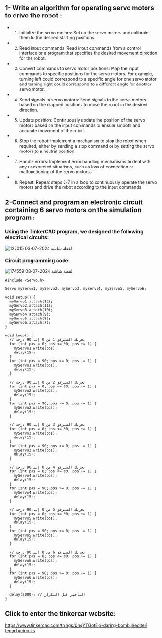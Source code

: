 ## 1- Write an algorithm for operating servo motors to drive the robot :
* 1. Initialize the servo motors: Set up the servo motors and calibrate them to the desired starting positions.

* 2. Read input commands: Read input commands from a control interface or a program that specifies the desired movement direction for the robot.

* 3. Convert commands to servo motor positions: Map the input commands to specific positions for the servo motors. For example, turning left could correspond to a specific angle for one servo motor and turning right could correspond to a different angle for another servo motor.

* 4. Send signals to servo motors: Send signals to the servo motors based on the mapped positions to move the robot in the desired direction.

* 5. Update position: Continuously update the position of the servo motors based on the input commands to ensure smooth and accurate movement of the robot.

* 6. Stop the robot: Implement a mechanism to stop the robot when required, either by sending a stop command or by setting the servo motors to a neutral position.

* 7. Handle errors: Implement error handling mechanisms to deal with any unexpected situations, such as loss of connection or malfunctioning of the servo motors.

* 8. Repeat: Repeat steps 2-7 in a loop to continuously operate the servo motors and drive the robot according to the input commands.
     
## 2-Connect and program an electronic circuit containing 6 servo motors on the simulation program :

### Using the TinkerCAD program, we designed the following electrical circuits:
![لقطة شاشة 2024-07-03 122015](https://github.com/Ohood-Saleh2003/project/assets/173670281/03579cec-e356-4425-a65e-1efa3abdfcf3)
### Circuit programming code:
![لقطة شاشة 2024-07-08 174559](https://github.com/Ohood-Saleh2003/project/assets/173670281/5429885a-7ad7-485e-816d-210ec23880f6)

```
#include <Servo.h>

Servo myServo1, myServo2, myServo3, myServo4, myServo5, myServo6;

void setup() {
  myServo1.attach(12);
  myServo2.attach(11);
  myServo3.attach(10);
  myServo4.attach(9);
  myServo5.attach(8);
  myServo6.attach(7);
}

void loop() {
  // تحريك السيرفو 1 من 0 إلى 90 درجة
  for (int pos = 0; pos <= 90; pos += 1) {
    myServo1.write(pos);
    delay(15);
  }
  for (int pos = 90; pos >= 0; pos -= 1) {
    myServo1.write(pos);
    delay(15);
  }

  // تحريك السيرفو 2 من 0 إلى 90 درجة
  for (int pos = 0; pos <= 90; pos += 1) {
    myServo2.write(pos);
    delay(15);
  }
  for (int pos = 90; pos >= 0; pos -= 1) {
    myServo2.write(pos);
    delay(15);
  }

  // تحريك السيرفو 3 من 0 إلى 90 درجة
  for (int pos = 0; pos <= 90; pos += 1) {
    myServo3.write(pos);
    delay(15);
  }
  for (int pos = 90; pos >= 0; pos -= 1) {
    myServo3.write(pos);
    delay(15);
  }

  // تحريك السيرفو 4 من 0 إلى 90 درجة
  for (int pos = 0; pos <= 90; pos += 1) {
    myServo4.write(pos);
    delay(15);
  }
  for (int pos = 90; pos >= 0; pos -= 1) {
    myServo4.write(pos);
    delay(15);
  }

  // تحريك السيرفو 5 من 0 إلى 90 درجة
  for (int pos = 0; pos <= 90; pos += 1) {
    myServo5.write(pos);
    delay(15);
  }
  for (int pos = 90; pos >= 0; pos -= 1) {
    myServo5.write(pos);
    delay(15);
  }

  // تحريك السيرفو 6 من 0 إلى 90 درجة
  for (int pos = 0; pos <= 90; pos += 1) {
    myServo6.write(pos);
    delay(15);
  }
  for (int pos = 90; pos >= 0; pos -= 1) {
    myServo6.write(pos);
    delay(15);
  }

  delay(2000); // التأخير قبل التكرار
}
```
## Click to enter the tinkercar website:
https://www.tinkercad.com/things/0hqYTGotElo-daring-bombul/editel?tenant=circuits

